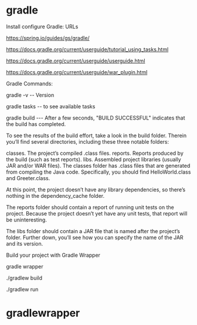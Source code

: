 # gradle

Install configure Gradle: URLs

https://spring.io/guides/gs/gradle/

https://docs.gradle.org/current/userguide/tutorial_using_tasks.html


https://docs.gradle.org/current/userguide/userguide.html

https://docs.gradle.org/current/userguide/war_plugin.html

Gradle Commands:

gradle -v -- Version

gradle tasks -- to see available tasks

gradle build  --- 
After a few seconds, "BUILD SUCCESSFUL" indicates that the build has completed.

To see the results of the build effort, take a look in the build folder. Therein you’ll find several directories, including these three notable folders:

classes. The project’s compiled .class files.
reports. Reports produced by the build (such as test reports).
libs. Assembled project libraries (usually JAR and/or WAR files).
The classes folder has .class files that are generated from compiling the Java code. Specifically, you should find HelloWorld.class and Greeter.class.

At this point, the project doesn’t have any library dependencies, so there’s nothing in the dependency_cache folder.

The reports folder should contain a report of running unit tests on the project. Because the project doesn’t yet have any unit tests, that report will be uninteresting.

The libs folder should contain a JAR file that is named after the project’s folder. Further down, you’ll see how you can specify the name of the JAR and its version.



Build your project with Gradle Wrapper

gradle wrapper

./gradlew build


./gradlew run

# gradlewrapper
